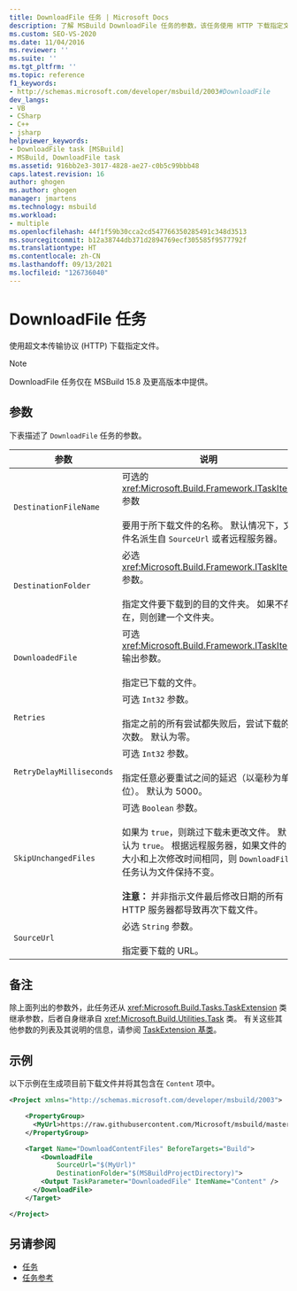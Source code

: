 ```yaml
---
title: DownloadFile 任务 | Microsoft Docs
description: 了解 MSBuild DownloadFile 任务的参数，该任务使用 HTTP 下载指定文件。
ms.custom: SEO-VS-2020
ms.date: 11/04/2016
ms.reviewer: ''
ms.suite: ''
ms.tgt_pltfrm: ''
ms.topic: reference
f1_keywords:
- http://schemas.microsoft.com/developer/msbuild/2003#DownloadFile
dev_langs:
- VB
- CSharp
- C++
- jsharp
helpviewer_keywords:
- DownloadFile task [MSBuild]
- MSBuild, DownloadFile task
ms.assetid: 916bb2e3-3017-4828-ae27-c0b5c99bbb48
caps.latest.revision: 16
author: ghogen
ms.author: ghogen
manager: jmartens
ms.technology: msbuild
ms.workload:
- multiple
ms.openlocfilehash: 44f1f59b30cca2cd547766350285491c348d3513
ms.sourcegitcommit: b12a38744db371d2894769ecf305585f9577792f
ms.translationtype: HT
ms.contentlocale: zh-CN
ms.lasthandoff: 09/13/2021
ms.locfileid: "126736040"
---
```

# <a name="downloadfile-task"></a>DownloadFile 任务

使用超文本传输协议 (HTTP) 下载指定文件。

>[!NOTE]
>DownloadFile 任务仅在 MSBuild 15.8 及更高版本中提供。

## <a name="parameters"></a>参数

下表描述了 `DownloadFile` 任务的参数。

|参数|说明|
|---------------|-----------------|
|`DestinationFileName`|可选的 <xref:Microsoft.Build.Framework.ITaskItem> 参数<br /><br /> 要用于所下载文件的名称。  默认情况下，文件名派生自 `SourceUrl` 或者远程服务器。|
|`DestinationFolder`|必选 <xref:Microsoft.Build.Framework.ITaskItem> 参数。<br /><br /> 指定文件要下载到的目的文件夹。  如果不存在，则创建一个文件夹。|
|`DownloadedFile`|可选 <xref:Microsoft.Build.Framework.ITaskItem> 输出参数。<br /><br /> 指定已下载的文件。|
|`Retries`|可选 `Int32` 参数。<br /><br /> 指定之前的所有尝试都失败后，尝试下载的次数。 默认为零。|
|`RetryDelayMilliseconds`|可选 `Int32` 参数。<br /><br /> 指定任意必要重试之间的延迟（以毫秒为单位）。 默认为 5000。|
|`SkipUnchangedFiles`|可选 `Boolean` 参数。<br /><br /> 如果为 `true`，则跳过下载未更改文件。 默认为 `true`。 根据远程服务器，如果文件的大小和上次修改时间相同，则 `DownloadFile` 任务认为文件保持不变。 <br /><br />**注意：** 并非指示文件最后修改日期的所有 HTTP 服务器都导致再次下载文件。|
|`SourceUrl`|必选 `String` 参数。<br /><br /> 指定要下载的 URL。|

## <a name="remarks"></a>备注

除上面列出的参数外，此任务还从 <xref:Microsoft.Build.Tasks.TaskExtension> 类继承参数，后者自身继承自 <xref:Microsoft.Build.Utilities.Task> 类。 有关这些其他参数的列表及其说明的信息，请参阅 [TaskExtension 基类](../msbuild/taskextension-base-class.md)。

## <a name="example"></a>示例

以下示例在生成项目前下载文件并将其包含在 `Content` 项中。

```xml
<Project xmlns="http://schemas.microsoft.com/developer/msbuild/2003">

    <PropertyGroup>
      <MyUrl>https://raw.githubusercontent.com/Microsoft/msbuild/master/LICENSE</MyUrl>
    </PropertyGroup>

    <Target Name="DownloadContentFiles" BeforeTargets="Build">
        <DownloadFile
            SourceUrl="$(MyUrl)"
            DestinationFolder="$(MSBuildProjectDirectory)">
        <Output TaskParameter="DownloadedFile" ItemName="Content" />
      </DownloadFile>
    </Target>

</Project>
```

## <a name="see-also"></a>另请参阅

- [任务](../msbuild/msbuild-tasks.md)
- [任务参考](../msbuild/msbuild-task-reference.md)
